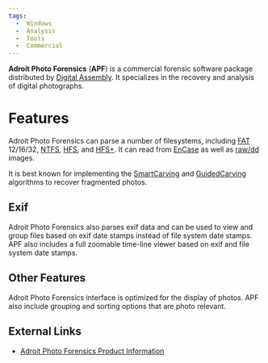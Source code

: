 ```yaml
---
tags:
  -  Windows
  -  Analysis
  -  Tools
  -  Commercial
---
```

**Adroit Photo Forensics** (**APF**) is a commercial forensic software
package distributed by [Digital Assembly](digital_assembly.md).
It specializes in the recovery and analysis of digital photographs.

# Features

Adroit Photo Forensics can parse a number of filesystems, including
[FAT](fat.md) 12/16/32, [NTFS](NTFS "wikilink"),
[HFS](hfs.md), and [HFS+](HFS+ "wikilink"). It can read from
[EnCase](encase.md) as well as
[raw/dd](raw_image_format.md) images.

It is best known for implementing the
[SmartCarving](file_carving:smartcarving.md) and
[GuidedCarving](file_carving:guidedcarving.md) algorithms to
recover fragmented photos.

## Exif

Adroit Photo Forensics also parses exif data and can be used to view and
group files based on exif date stamps instead of file system date
stamps. APF also includes a full zoomable time-line viewer based on exif
and file system date stamps.

## Other Features

Adroit Photo Forensics interface is optimized for the display of photos.
APF also include grouping and sorting options that are photo relevant.

## External Links

- [Adroit Photo Forensics Product
  Information](http://digital-assembly.com/products/adroit-photo-forensics/)